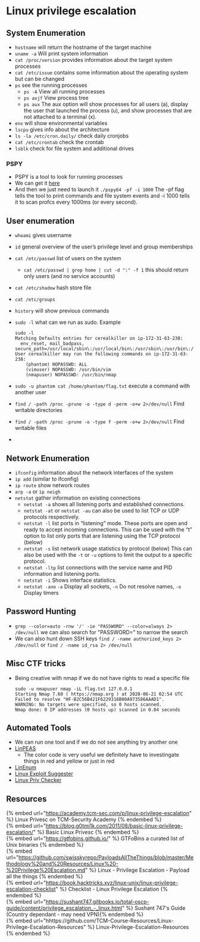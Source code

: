 # Linux privilege escalation

## System Enumeration

- `hostname` will return the hostname of the target machine
- `uname -a` Will print system information
- `cat /proc/version` provides information about the target system processes
- `cat /etc/issue` contains some information about the operating system but can be changed
- `ps` see the running processes
  - `ps -A` View all running processes
  - `ps axjf` View process tree
  - `ps aux` The aux option will show processes for all users (a), display the user that launched the process (u), and show processes that are not attached to a terminal (x). 
- `env` will show environmental variables
- `lscpu` gives info about the architecture
- `ls -la /etc/cron.daily/` check daily cronjobs
- `cat /etc/crontab` check the crontab
- `lsblk` check for file system and additional drives

### PSPY

- PSPY is a tool to look for running processes
- We can get it [here](https://github.com/DominicBreuker/pspy)
- And then we just need to launch it `./pspy64 -pf -i 1000` The -pf flag tells the tool to print commands and file system events and -i 1000 tells it to scan profcs every 1000ms (or every second).

## User enumeration

- `whoami` gives username
- `ìd` general overview of the user’s privilege level and group memberships
- `cat /etc/passwd` list of users on the system
  - `cat /etc/passwd | grep home | cut -d ":" -f 1` this should return only users (and no service accounts)
- `cat /etc/shadow` hash store file
- `cat /etc/groups`
- `history` will show previous commands
- `sudo -l` what can we run as sudo. Example

  ```
  sudo -l
  Matching Defaults entries for cerealkiller on ip-172-31-63-238:
  	env_reset, mail_badpass, secure_path=/usr/local/sbin\:/usr/local/bin\:/usr/sbin\:/usr/bin\:/sbin\:/bin\:/snap/bin
  User cerealkiller may run the following commands on ip-172-31-63-238:
	  (phantom) NOPASSWD: ALL
	  (vimuser) NOPASSWD: /usr/bin/vim
	  (nmapuser) NOPASSWD: /usr/bin/nmap
  ```
- `sudo -u phantom cat /home/phantom/flag.txt` execute a command with another user
- `find / -path /proc -prune -o -type d -perm -o+w 2>/dev/null` Find writable directories
- `find / -path /proc -prune -o -type f -perm -o+w 2>/dev/null` Find writable files
- 

## Network Enumeration

- `ifconfig` information about the network interfaces of the system
- `ip add` (similar to ifconfig)
- `ip route` show network routes
- `arp -a` or `ìp neigh`
- `netstat` gather information on existing connections
  - `netstat -a` shows all listening ports and established connections.
  - `netstat -at` or `netstat -au` can also be used to list TCP or UDP protocols respectively.
  - `netstat -l` list ports in “listening” mode. These ports are open and ready to accept incoming connections. 
    This can be used with the “t” option to list only ports that are listening using the TCP protocol (below)
  - `netstat -s` list network usage statistics by protocol (below) This can also be used with the `-t` or `-u` options to limit the output to a specific protocol.
  - `netstat -ltp` list connections with the service name and PID information and listening ports.
  - `netstat -i` Shows interface statistics.
  - `netstat -ano` `-a` Display all sockets, `-n` Do not resolve names, `-o` Display timers

## Password Hunting

- `grep --color=auto -rnw '/' -ie "PASSWORD" --color=always 2> /dev/null` we can also search for "PASSWORD=" to narrow the search
- We can also hunt down SSH keys `find / -name authorized_keys 2> /dev/null` or `find / -name id_rsa 2> /dev/null`

## Misc CTF tricks

- Being creative with nmap if we do not have rights to read a specific file
  
  ```
  sudo -u nmapuser nmap -iL flag.txt 127.0.0.1
  Starting Nmap 7.60 ( https://nmap.org ) at 2020-06-21 02:54 UTC
  Failed to resolve "HF-B2C56B421F6229316B00A973586AAAD1".
  WARNING: No targets were specified, so 0 hosts scanned.
  Nmap done: 0 IP addresses (0 hosts up) scanned in 0.04 seconds
  ```
  
## Automated Tools

- We can run one tool and if we do not see anything try another one
- [LinPEAS](https://github.com/carlospolop/privilege-escalation-awesome-scripts-suite)
  - The color code is very useful we definitely have to investingate things in red and yellow or just in red
- [LinEnum](https://github.com/rebootuser/LinEnum )
- [Linux Exploit Suggester](https://github.com/mzet-/linux-exploit-suggester)
- [Linux Priv Checker](https://github.com/sleventyeleven/linuxprivchecker)


## Resources

{% embed url="https://academy.tcm-sec.com/p/linux-privilege-escalation" %} Linux Privesc on TCM-Security Academy {% endembed %}  
{% embed url="https://blog.g0tmi1k.com/2011/08/basic-linux-privilege-escalation/" %} Basic Linux Privesc {% endembed %}  
{% embed url="https://gtfobins.github.io/" %} GTFoBins a curated list of Unix binaries {% endembed %}  
{% embed url="https://github.com/swisskyrepo/PayloadsAllTheThings/blob/master/Methodology%20and%20Resources/Linux%20-%20Privilege%20Escalation.md" %} Linux - Privilege Escalation - Payload all the things {% endembed %}  
{% embed url="https://book.hacktricks.xyz/linux-unix/linux-privilege-escalation-checklist" %} Checklist - Linux Privilege Escalation {% endembed %}  
{% embed url="https://sushant747.gitbooks.io/total-oscp-guide/content/privilege_escalation_-_linux.html" %} Sushant 747's Guide (Country dependant - may need VPN){% endembed %}  
{% embed url="hhttps://github.com/TCM-Course-Resources/Linux-Privilege-Escalation-Resources" %} Linux-Privilege-Escalation-Resources {% endembed %}  
